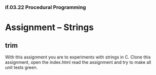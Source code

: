 ### if.03.22 Procedural Programming
# Assignment – Strings
## trim
With this assignment you are to experiments with strings in C. Clone this assignment, open the index.html read the assignment and try to make all unit tests green.
